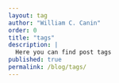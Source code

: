 ```yaml
---
layout: tag
author: "William C. Canin"
order: 0
title: "tags"
description: |
  Here you can find post tags
published: true
permalink: /blog/tags/
---
```


<!-- There is no need to put anything here -->
